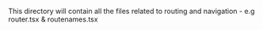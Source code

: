 This directory will contain all the files related to routing and navigation - e.g router.tsx & routenames.tsx